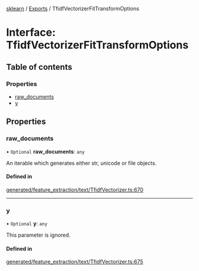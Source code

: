 [sklearn](../readme.md) / [Exports](../modules.md) / TfidfVectorizerFitTransformOptions

# Interface: TfidfVectorizerFitTransformOptions

## Table of contents

### Properties

- [raw\_documents](TfidfVectorizerFitTransformOptions.md#raw_documents)
- [y](TfidfVectorizerFitTransformOptions.md#y)

## Properties

### raw\_documents

• `Optional` **raw\_documents**: `any`

An iterable which generates either str, unicode or file objects.

#### Defined in

[generated/feature_extraction/text/TfidfVectorizer.ts:670](https://github.com/transitive-bullshit/scikit-learn-ts/blob/367336a/packages/sklearn/src/generated/feature_extraction/text/TfidfVectorizer.ts#L670)

___

### y

• `Optional` **y**: `any`

This parameter is ignored.

#### Defined in

[generated/feature_extraction/text/TfidfVectorizer.ts:675](https://github.com/transitive-bullshit/scikit-learn-ts/blob/367336a/packages/sklearn/src/generated/feature_extraction/text/TfidfVectorizer.ts#L675)
